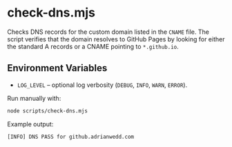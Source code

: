 # check-dns.mjs

Checks DNS records for the custom domain listed in the `CNAME` file. The script verifies that the domain resolves to GitHub Pages by looking for either the standard A records or a CNAME pointing to `*.github.io`.

## Environment Variables

- `LOG_LEVEL` – optional log verbosity (`DEBUG`, `INFO`, `WARN`, `ERROR`).

Run manually with:

```bash
node scripts/check-dns.mjs
```

Example output:

```text
[INFO] DNS PASS for github.adrianwedd.com
```
